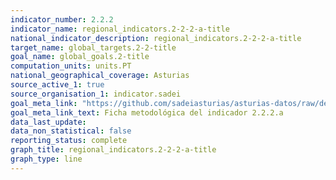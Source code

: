 ```yaml
---
indicator_number: 2.2.2
indicator_name: regional_indicators.2-2-2-a-title
national_indicator_description: regional_indicators.2-2-2-a-title
target_name: global_targets.2-2-title
goal_name: global_goals.2-title
computation_units: units.PT
national_geographical_coverage: Asturias
source_active_1: true
source_organisation_1: indicator.sadei
goal_meta_link: "https://github.com/sadeiasturias/asturias-datos/raw/develop/descargas/metodologia/2.2.2.a.pdf"
goal_meta_link_text: Ficha metodológica del indicador 2.2.2.a
data_last_update:  
data_non_statistical: false
reporting_status: complete
graph_title: regional_indicators.2-2-2-a-title
graph_type: line
---
```

